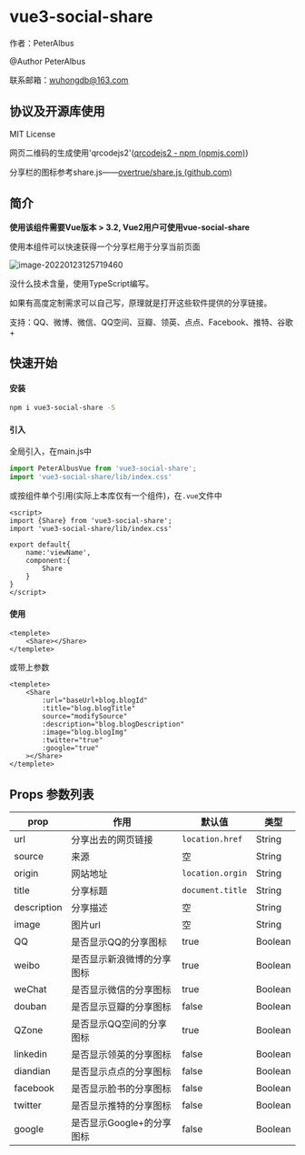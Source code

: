 # vue3-social-share

作者：PeterAlbus

@Author PeterAlbus

联系邮箱：wuhongdb@163.com

## 协议及开源库使用

MIT License

网页二维码的生成使用'qrcodejs2'([qrcodejs2 - npm (npmjs.com)](https://www.npmjs.com/package/qrcodejs2))

分享栏的图标参考share.js——[overtrue/share.js (github.com)](https://github.com/overtrue/share.js)

## 简介

**使用该组件需要Vue版本 > 3.2, Vue2用户可使用vue-social-share**

使用本组件可以快速获得一个分享栏用于分享当前页面

![image-20220123125719460](https://file.peteralbus.com/assets/blog/imgs/blogimg/image-20220123125719460.png)

没什么技术含量，使用TypeScript编写。

如果有高度定制需求可以自己写，原理就是打开这些软件提供的分享链接。

支持：QQ、微博、微信、QQ空间、豆瓣、领英、点点、Facebook、推特、谷歌+

## 快速开始

#### 安装

```bash
npm i vue3-social-share -S
```

#### 引入

全局引入，在main.js中

```js
import PeterAlbusVue from 'vue3-social-share';
import 'vue3-social-share/lib/index.css'
```

或按组件单个引用(实际上本库仅有一个组件)，在`.vue`文件中

```vue
<script>
import {Share} from 'vue3-social-share';
import 'vue3-social-share/lib/index.css'
    
export default{
    name:'viewName',
    component:{
        Share
    }
}
</script>
```

#### 使用

```vue
<templete>
    <Share></Share>
</templete>
```

或带上参数

```vue
<templete>
    <Share
		:url="baseUrl+blog.blogId"
		:title="blog.blogTitle"
		source="modifySource"
		:description="blog.blogDescription"
		:image="blog.blogImg"
		:twitter="true"
		:google="true"
	></Share>
</templete>
```

## Props 参数列表

| prop        | 作用                       | 默认值           | 类型    |
| ----------- | -------------------------- | ---------------- | ------- |
| url         | 分享出去的网页链接         | `location.href`  | String  |
| source      | 来源                       | 空               | String  |
| origin      | 网站地址                   | `location.orgin` | String  |
| title       | 分享标题                   | `document.title` | String  |
| description | 分享描述                   | 空               | String  |
| image       | 图片url                    | 空               | String  |
| QQ          | 是否显示QQ的分享图标       | true             | Boolean |
| weibo       | 是否显示新浪微博的分享图标 | true             | Boolean |
| weChat      | 是否显示微信的分享图标     | true             | Boolean |
| douban      | 是否显示豆瓣的分享图标     | false            | Boolean |
| QZone       | 是否显示QQ空间的分享图标   | true             | Boolean |
| linkedin    | 是否显示领英的分享图标     | false            | Boolean |
| diandian    | 是否显示点点的分享图标     | false            | Boolean |
| facebook    | 是否显示脸书的分享图标     | false            | Boolean |
| twitter     | 是否显示推特的分享图标     | false            | Boolean |
| google      | 是否显示Google+的分享图标  | false            | Boolean |

